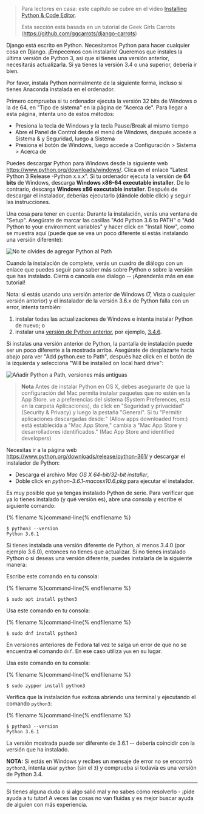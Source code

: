 > Para lectores en casa: este capitulo se cubre en el video [Installing Python & Code Editor](https://www.youtube.com/watch?v=pVTaqzKZCdA).
> 
> Esta sección está basada en un tutorial de Geek Girls Carrots (https://github.com/ggcarrots/django-carrots)

Django está escrito en Python. Necesitamos Python para hacer cualquier cosa en Django. ¡Empecemos con instalarlo! Queremos que instales la última versión de Python 3, así que si tienes una versión anterior, necesitarás actualizarla. Si ya tienes la versión 3.4 o una superior, debería ir bien.

Por favor, instala Python normalmente de la siguiente forma, incluso si tienes Anaconda instalada en el ordenador.

<!--sec data-title="Install Python: Windows" data-id="python_windows" data-collapse=true ces-->

Primero comprueba si tu ordenador ejecuta la versión 32 bits de Windows o la de 64, en "Tipo de sistema" en la página de "Acerca de". Para llegar a esta página, intenta uno de estos métodos:

* Presiona la tecla de Windows y la tecla Pause/Break al mismo tiempo
* Abre el Panel de Control desde el menú de Windows, después accede a Sistema & y Seguridad, luego a Sistema
* Presiona el botón de Windows, luego accede a Configuración > Sistema > Acerca de

Puedes descargar Python para Windows desde la siguiente web https://www.python.org/downloads/windows/. Clica en el enlace "Latest Python 3 Release -Python x.x.x". Si tu ordenador ejecuta la versión de **64 bits** de Windows, descarga **Windows x86-64 executable installer**. De lo contrario, descarga **Windows x86 executable installer**. Después de descargar el instalador, deberías ejecutarlo (dándole doble click) y seguir las instrucciones.

Una cosa para tener en cuenta: Durante la instalación, verás una ventana de "Setup". Asegúrate de marcar las casillas "Add Python 3.6 to PATH" o "Add Python to your environment variables" y hacer click en "Install Now", como se muestra aquí (puede que se vea un poco diferente si estás instalando una versión diferente):

![No te olvides de agregar Python al Path](../python_installation/images/python-installation-options.png)

Cuando la instalación de complete, verás un cuadro de diálogo con un enlace que puedes seguir para saber más sobre Python o sobre la versión que has instalado. Cierra o cancela ese dialogo -- ¡Aprenderás más en ese tutorial!

Nota: si estás usando una versión anterior de Windows (7, Vista o cualquier versión anterior) y el instalador de la versión 3.6.x de Python falla con un error, intenta también:

1. instalar todas las actualizaciones de Windows e intenta instalar Python de nuevo; o
2. instalar una [versión de Python anterior](https://www.python.org/downloads/windows/), por ejemplo, [3.4.6](https://www.python.org/downloads/release/python-346/).

Si instalas una versión anterior de Python, la pantalla de instalación puede ser un poco diferente a la mostrada arriba. Asegúrate de desplazarte hacia abajo para ver "Add python.exe to Path", después haz click en el botón de la izquierda y selecciona "Will be installed on local hard drive":

![Añadir Python a Path, versiones más antiguas](../python_installation/images/add_python_to_windows_path.png)

<!--endsec-->

<!--sec data-title="Install Python: OS X" data-id="python_OSX"
data-collapse=true ces-->

> **Nota** Antes de instalar Python en OS X, debes asegurarte de que la configuración del Mac permita instalar paquetes que no estén en la App Store. ve a preferencias del sistema (System Preferences, está en la carpeta Aplicaciones), da click en "Seguridad y privacidad" (Security & Privacy) y luego la pestaña "General". Si tu "Permitir aplicaciones descargadas desde:" (Allow apps downloaded from:) está establecida a "Mac App Store," cambia a "Mac App Store y desarrolladores identificados." (Mac App Store and identified developers)

Necesitas ir a la página web https://www.python.org/downloads/release/python-361/ y descargar el instalador de Python:

* Descarga el archivo *Mac OS X 64-bit/32-bit installer*,
* Doble click en *python-3.6.1-macosx10.6.pkg* para ejecutar el instalador.

<!--endsec-->

<!--sec data-title="Install Python: Linux" data-id="python_linux"
data-collapse=true ces-->

Es muy posible que ya tengas instalado Python de serie. Para verificar que ya lo tienes instalado (y qué versión es), abre una consola y escribe el siguiente comando:

{% filename %}command-line{% endfilename %}

    $ python3 --version
    Python 3.6.1
    

Si tienes instalada una versión diferente de Python, al menos 3.4.0 (por ejemplo 3.6.0), entonces no tienes que actualizar. Si no tienes instalado Python o si deseas una versión diferente, puedes instalarla de la siguiente manera:

<!--endsec-->

<!--sec data-title="Install Python: Debian or Ubuntu" data-id="python_debian" data-collapse=true ces-->

Escribe este comando en tu consola:

{% filename %}command-line{% endfilename %}

    $ sudo apt install python3
    

<!--endsec-->

<!--sec data-title="Install Python: Fedora" data-id="python_fedora"
data-collapse=true ces-->

Usa este comando en tu consola:

{% filename %}command-line{% endfilename %}

    $ sudo dnf install python3
    

En versiones anteriores de Fedora tal vez te salga un error de que no se encuentra el comando `dnf`. En ese caso utiliza `yum` en su lugar.

<!--endsec-->

<!--sec data-title="Install Python: openSUSE" data-id="python_openSUSE"
data-collapse=true ces-->

Usa este comando en tu consola:

{% filename %}command-line{% endfilename %}

    $ sudo zypper install python3
    

<!--endsec-->

Verifica que la instalación fue exitosa abriendo una terminal y ejecutando el comando `python3`:

{% filename %}command-line{% endfilename %}

    $ python3 --version
    Python 3.6.1
    

La versión mostrada puede ser diferente de 3.6.1 -- debería coincidir con la versión que ha instalado.

**NOTA:** Si estás en Windows y recibes un mensaje de error no se encontró `python3`, intenta usar `python` (sin el `3`) y comprueba si todavía es una versión de Python 3.4.

* * *

Si tienes alguna duda o si algo salió mal y no sabes cómo resolverlo - ¡pide ayuda a tu tutor! A veces las cosas no van fluidas y es mejor buscar ayuda de alguien con más experiencia.